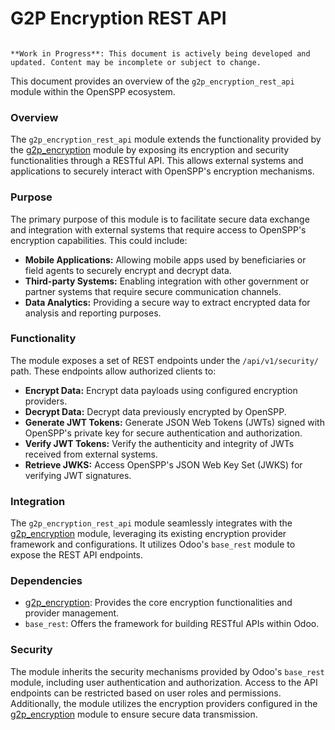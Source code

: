 # G2P Encryption REST API

```{warning}

**Work in Progress**: This document is actively being developed and updated. Content may be incomplete or subject to change.
```

This document provides an overview of the `g2p_encryption_rest_api` module within the OpenSPP ecosystem.

### Overview

The `g2p_encryption_rest_api` module extends the functionality provided by the [g2p_encryption](./g2p_encryption.md) module by exposing its encryption and security functionalities through a RESTful API. This allows external systems and applications to securely interact with OpenSPP's encryption mechanisms.

### Purpose

The primary purpose of this module is to facilitate secure data exchange and integration with external systems that require access to OpenSPP's encryption capabilities. This could include:

- **Mobile Applications:** Allowing mobile apps used by beneficiaries or field agents to securely encrypt and decrypt data.
- **Third-party Systems:** Enabling integration with other government or partner systems that require secure communication channels.
- **Data Analytics:** Providing a secure way to extract encrypted data for analysis and reporting purposes.

### Functionality

The module exposes a set of REST endpoints under the `/api/v1/security/` path. These endpoints allow authorized clients to:

- **Encrypt Data:** Encrypt data payloads using configured encryption providers.
- **Decrypt Data:** Decrypt data previously encrypted by OpenSPP.
- **Generate JWT Tokens:** Generate JSON Web Tokens (JWTs) signed with OpenSPP's private key for secure authentication and authorization.
- **Verify JWT Tokens:** Verify the authenticity and integrity of JWTs received from external systems.
- **Retrieve JWKS:** Access OpenSPP's JSON Web Key Set (JWKS) for verifying JWT signatures.

### Integration

The `g2p_encryption_rest_api` module seamlessly integrates with the [g2p_encryption](./g2p_encryption.md) module, leveraging its existing encryption provider framework and configurations. It utilizes Odoo's `base_rest` module to expose the REST API endpoints.

### Dependencies

- [g2p_encryption](./g2p_encryption.md): Provides the core encryption functionalities and provider management.
- `base_rest`: Offers the framework for building RESTful APIs within Odoo.

### Security

The module inherits the security mechanisms provided by Odoo's `base_rest` module, including user authentication and authorization. Access to the API endpoints can be restricted based on user roles and permissions. Additionally, the module utilizes the encryption providers configured in the [g2p_encryption](./g2p_encryption.md) module to ensure secure data transmission.
